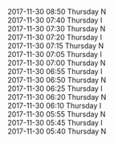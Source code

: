 2017-11-30 08:50 Thursday  N  
2017-11-30 07:40 Thursday  I  
2017-11-30 07:30 Thursday  N  
2017-11-30 07:20 Thursday  I  
2017-11-30 07:15 Thursday  N  
2017-11-30 07:05 Thursday  I  
2017-11-30 07:00 Thursday  N  
2017-11-30 06:55 Thursday  I  
2017-11-30 06:50 Thursday  N  
2017-11-30 06:25 Thursday  I  
2017-11-30 06:20 Thursday  N  
2017-11-30 06:10 Thursday  I  
2017-11-30 05:55 Thursday  N  
2017-11-30 05:45 Thursday  I  
2017-11-30 05:40 Thursday  N  
